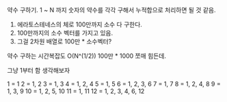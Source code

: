 약수 구하기.
1 ~ N 까지 숫자의 약수를 각각 구해서
누적합으로 처리하면 될 것 같음.

1. 에라토스테네스의 체로 100만까지 소수 다 구한다.
2. 100만까지의 소수 벡터를 가지고 있음.
3. 그걸 2차원 배열로 100만 \* 소수벡터?

약수 구하는 시간복잡도 O(N^(1/2))
100만 \* 1000
쪼매 힘든데.

그냥 1부터 함 생각해보자

1 = 1
2 = 1, 2
3 = 1, 3
4 = 1, 2, 4
5 = 1, 5
6 = 1, 2, 3, 6
7 = 1, 7
8 = 1, 2, 4, 8
9 = 1, 3, 9
10 = 1, 2, 5, 10
11 = 1, 11
12 = 1, 2, 3, 4, 6, 12
